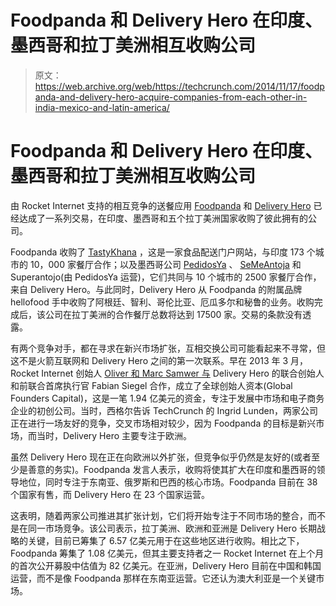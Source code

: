 # Foodpanda 和 Delivery Hero 在印度、墨西哥和拉丁美洲相互收购公司 

> 原文：<https://web.archive.org/web/https://techcrunch.com/2014/11/17/foodpanda-and-delivery-hero-acquire-companies-from-each-other-in-india-mexico-and-latin-america/>

# Foodpanda 和 Delivery Hero 在印度、墨西哥和拉丁美洲相互收购公司

由 Rocket Internet 支持的相互竞争的送餐应用 [Foodpanda](https://web.archive.org/web/20230202101347/http://www.foodpanda.com/) 和 [Delivery Hero](https://web.archive.org/web/20230202101347/http://www.deliveryhero.com/) 已经达成了一系列交易，在印度、墨西哥和五个拉丁美洲国家收购了彼此拥有的公司。

Foodpanda 收购了 [TastyKhana](https://web.archive.org/web/20230202101347/http://tastykhana.in/) ，这是一家食品配送门户网站，与印度 173 个城市的 10，000 家餐厅合作；以及墨西哥公司 [PedidosYa](https://web.archive.org/web/20230202101347/http://www.pedidosya.com/) 、 [SeMeAntoja](https://web.archive.org/web/20230202101347/http://www.semeantoja.com/) 和 Superantojo(由 PedidosYa 运营)，它们共同与 10 个城市的 2500 家餐厅合作，来自 Delivery Hero。与此同时，Delivery Hero 从 Foodpanda 的附属品牌 hellofood 手中收购了阿根廷、智利、哥伦比亚、厄瓜多尔和秘鲁的业务。收购完成后，该公司在拉丁美洲的合作餐厅总数将达到 17500 家。交易的条款没有透露。

有两个竞争对手，都在寻求在新兴市场扩张，互相交换公司可能看起来不寻常，但这不是火箭互联网和 Delivery Hero 之间的第一次联系。早在 2013 年 3 月，Rocket Internet 创始人 [Oliver 和 Marc Samwer 与](https://web.archive.org/web/20230202101347/https://techcrunch.com/2013/03/18/samwer-brothers-team-up-with-delivery-hero-founder-in-new-194m-venture-fund/) Delivery Hero 的联合创始人和前联合首席执行官 Fabian Siegel 合作，成立了全球创始人资本(Global Founders Capital)，这是一笔 1.94 亿美元的资金，专注于发展中市场和电子商务企业的初创公司。当时，西格尔告诉 TechCrunch 的 Ingrid Lunden，两家公司正在进行一场友好的竞争，交叉市场相对较少，因为 Foodpanda 的目标是新兴市场，而当时，Delivery Hero 主要专注于欧洲。

虽然 Delivery Hero 现在正在向欧洲以外扩张，但竞争似乎仍然是友好的(或者至少是善意的务实)。Foodpanda 发言人表示，收购将使其扩大在印度和墨西哥的领导地位，同时专注于东南亚、俄罗斯和巴西的核心市场。Foodpanda 目前在 38 个国家有售，而 Delivery Hero 在 23 个国家运营。

这表明，随着两家公司推进其扩张计划，它们将开始专注于不同市场的整合，而不是在同一市场竞争。该公司表示，拉丁美洲、欧洲和亚洲是 Delivery Hero 长期战略的关键，目前已筹集了 6.57 亿美元用于在这些地区进行收购。相比之下，Foodpanda 筹集了 1.08 亿美元，但其主要支持者之一 Rocket Internet 在上个月的首次公开募股中估值为 82 亿美元。在亚洲，Delivery Hero 目前在中国和韩国运营，而不是像 Foodpanda 那样在东南亚运营。它还认为澳大利亚是一个关键市场。